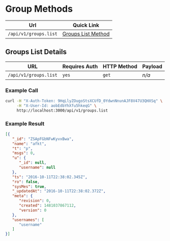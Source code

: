 # Group Methods
| Url | Quick Link |
| --- | --- |
| `/api/v1/groups.list` | [Groups List Method](#groups-list-details) |

## Groups List Details
| URL | Requires Auth | HTTP Method | Payload |
| --- | --- | --- | --- |
| `/api/v1/groups.list` | `yes` | `get` | _n/a_ |

### Example Call
```bash
curl -H "X-Auth-Token: 9HqLlyZOugoStsXCUfD_0YdwnNnunAJF8V47U3QHXSq" \
     -H "X-User-Id: aobEdbYhXfu5hkeqG" \
     http://localhost:3000/api/v1/groups.list
```

### Example Result
```json
[{
   "_id": "ZSApFGbNFwKyvxBwa",
   "name": "afkt",
   "t": "p",
   "msgs": 0,
   "u": {
      "_id": null,
      "username": null
   },
   "ts": "2016-10-11T22:38:02.345Z",
   "ro": false,
   "sysMes": true,
   "_updatedAt": "2016-10-11T22:38:02.372Z",
   "meta": {
      "revision": 0,
      "created": 1481037867112,
      "version": 0
   },
   "usernames": [
      "username"
   ]
}]
```